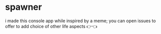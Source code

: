 # spawner
i made this console app while inspired by a meme; 
you can open issues to offer to add choice of other life aspects 👉👈
